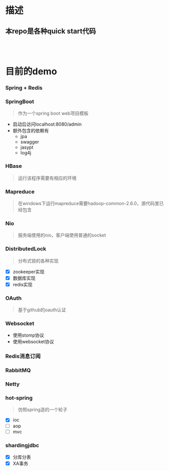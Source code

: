 # 描述
本repo是各种quick start代码
---
<BR><BR>

# 目前的demo
### Spring + Redis

###  SpringBoot
> 作为一个spring boot web项目模板
- 启动后访问localhost:8080/admin
- 额外包含的依赖有
  - jpa
  - swagger
  - jasypt
  - log4j
  
###  HBase
> 运行该程序需要有相应的环境

###  Mapreduce
> 在windows下运行mapreduce需要hadoop-common-2.6.0，源代码里已经包含

###  Nio
> 服务端使用的nio，客户端使用普通的socket

###  DistributedLock
> 分布式锁的各种实现
- [x] zookeeper实现
- [x] 数据库实现
- [x] redis实现 

### OAuth
> 基于github的oauth认证

### Websocket
- 使用stomp协议
- 使用websocket协议

### Redis消息订阅

### RabbitMQ

### Netty

### hot-spring
> 仿照spring造的一个轮子
- [x] ioc
- [ ] aop
- [ ] mvc

### shardingjdbc
- [x] 分库分表
- [X] XA事务
